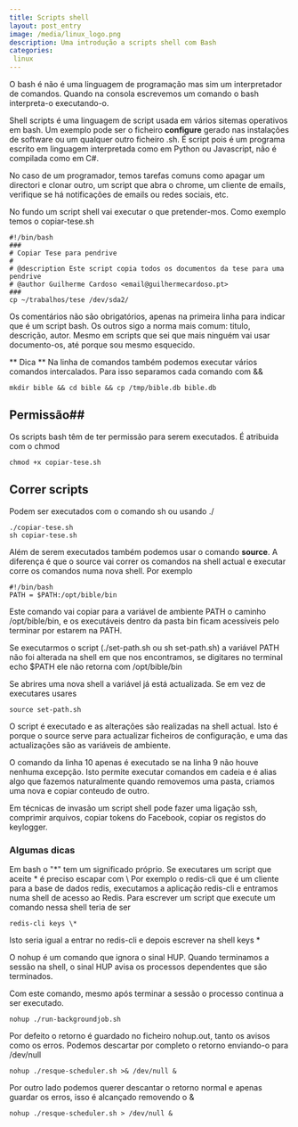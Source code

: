 ```yaml
---
title: Scripts shell 
layout: post_entry
image: /media/linux_logo.png
description: Uma introdução a scripts shell com Bash
categories:
 linux
---
```


O bash é não é uma linguagem de programação mas sim um interpretador de comandos. Quando na consola escrevemos um comando o bash interpreta-o executando-o.

Shell scripts é uma linguagem de script usada em vários sitemas operativos em bash. Um exemplo pode ser o ficheiro **configure** gerado nas instalações de software ou um qualquer outro ficheiro .sh. É script pois é um programa escrito em linguagem interpretada como em Python ou Javascript, não é compilada como em C#.

No caso de um programador, temos tarefas comuns como apagar um directori e clonar outro, um script que abra o chrome, um cliente de emails, verifique se há notificações de emails ou redes sociais, etc.

No fundo um script shell vai executar o que pretender-mos. Como exemplo temos o copiar-tese.sh

	#!/bin/bash
	###
	# Copiar Tese para pendrive
	#
	# @description Este script copia todos os documentos da tese para uma pendrive
	# @author Guilherme Cardoso <email@guilhermecardoso.pt>
	###
	cp ~/trabalhos/tese /dev/sda2/

Os comentários não são obrigatórios, apenas na primeira linha para indicar que é um script bash. Os outros sigo a norma mais comum: titulo, descrição, autor. Mesmo em scripts que sei que mais ninguém vai usar documento-os, até porque sou mesmo esquecido.

** Dica ** Na linha de comandos também podemos executar vários comandos intercalados. Para isso separamos cada comando com &&

	mkdir bible && cd bible && cp /tmp/bible.db bible.db

## Permissão## 

Os scripts bash têm de ter permissão para serem executados. É atribuida com o chmod

	chmod +x copiar-tese.sh

## Correr scripts

Podem ser executados com o comando sh ou usando ./

	./copiar-tese.sh
	sh copiar-tese.sh

Além de serem executados também podemos usar o comando **source**. A diferença é que o source vai correr os comandos na shell actual e executar corre os comandos numa nova shell. Por exemplo

	#!/bin/bash
	PATH = $PATH:/opt/bible/bin

Este comando vai copiar para a variável de ambiente PATH o caminho /opt/bible/bin, e os executáveis dentro da pasta bin ficam acessíveis pelo terminar por estarem na PATH. 


Se executarmos o script (./set-path.sh ou sh set-path.sh) a variável PATH não foi alterada na shell em que nos encontramos, se digitares no terminal echo $PATH ele não retorna com /opt/bible/bin

Se abrires uma nova shell a variável já está actualizada. Se em vez de executares usares 

	source set-path.sh

O script é executado e as alterações são realizadas na shell actual. Isto é porque o source serve para actualizar ficheiros de configuração, e uma das actualizações são as variáveis de ambiente.


O comando da linha 10 apenas é executado se na linha 9 não houve nenhuma excepção. Isto permite executar comandos em cadeia e é alias algo que fazemos naturalmente quando removemos uma pasta, criamos uma nova e copiar conteudo de outro. 

Em técnicas de invasão um script shell pode fazer uma ligação ssh, comprimir arquivos, copiar tokens do Facebook, copiar os registos do keylogger.


### Algumas dicas

Em bash o "*" tem um significado próprio. Se executares um script que aceite * é preciso escapar com \ Por exemplo o redis-cli que é um cliente para a base de dados redis, executamos a aplicação redis-cli e entramos numa shell de acesso ao Redis. Para escrever um script que execute um comando nessa shell teria de ser

	redis-cli keys \*

Isto seria igual a entrar no redis-cli e depois escrever na shell keys *


O nohup é um comando que ignora o sinal HUP. Quando terminamos a sessão na shell, o sinal HUP avisa os processos dependentes que são terminados.

Com este comando, mesmo após terminar a sessão o processo continua a ser executado.

	nohup ./run-backgroundjob.sh

Por defeito o retorno é guardado no ficheiro nohup.out, tanto os avisos como os erros. Podemos descartar por completo o retorno enviando-o para /dev/null

	nohup ./resque-scheduler.sh >& /dev/null &

Por outro lado podemos querer descantar o retorno normal e apenas guardar os erros, isso é alcançado removendo o &

	nohup ./resque-scheduler.sh > /dev/null &